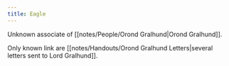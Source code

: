 ```yaml
---
title: Eagle
---
```

Unknown associate of [[notes/People/Orond Gralhund|Orond Gralhund]].

Only known link are [[notes/Handouts/Orond Gralhund Letters|several letters sent to Lord Gralhund]].
